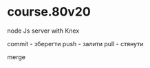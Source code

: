 # course.80v20

node Js server with Knex


commit - зберегти
push   - залити
pull   - стянути

merge